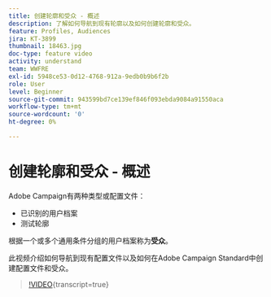 ```yaml
---
title: 创建轮廓和受众 - 概述
description: 了解如何导航到现有轮廓以及如何创建轮廓和受众。
feature: Profiles, Audiences
jira: KT-3899
thumbnail: 18463.jpg
doc-type: feature video
activity: understand
team: WWFRE
exl-id: 5948ce53-0d12-4768-912a-9edb0b9b6f2b
role: User
level: Beginner
source-git-commit: 943599bd7ce139ef846f093ebda9084a91550aca
workflow-type: tm+mt
source-wordcount: '0'
ht-degree: 0%

---
```


# 创建轮廓和受众 - 概述

Adobe Campaign有两种类型或配置文件：

* 已识别的用户档案
* 测试轮廓

根据一个或多个通用条件分组的用户档案称为&#x200B;**受众**。

此视频介绍如何导航到现有配置文件以及如何在Adobe Campaign Standard中创建配置文件和受众。

>[!VIDEO](https://video.tv.adobe.com/v/18463/?learn=on){transcript=true}
